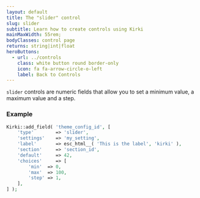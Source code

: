 ```yaml
---
layout: default
title: The "slider" control
slug: slider
subtitle: Learn how to create controls using Kirki
mainMaxWidth: 55rem;
bodyClasses: control page
returns: string|int|float
heroButtons:
  - url: ../controls
    class: white button round border-only
    icon: fa fa-arrow-circle-o-left
    label: Back to Controls
---
```


`slider` controls are numeric fields that allow you to set a minimum value, a maximum value and a step.

### Example

```php
Kirki::add_field( 'theme_config_id', [
	'type'        => 'slider',
	'settings'    => 'my_setting',
	'label'       => esc_html__( 'This is the label', 'kirki' ),
	'section'     => 'section_id',
	'default'     => 42,
	'choices'     => [
		'min'  => 0,
		'max'  => 100,
		'step' => 1,
	],
] );
```
